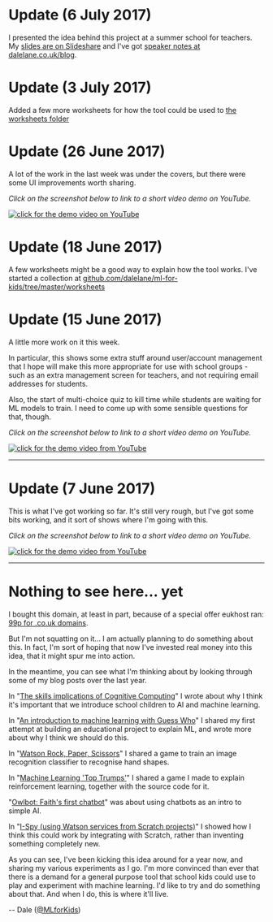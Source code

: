 # Update (6 July 2017)

I presented the idea behind this project at a summer school for teachers. My [slides are on Slideshare](https://www.slideshare.net/dalelane/introducing-machine-learning-to-kids) and I've got [speaker notes at dalelane.co.uk/blog](http://dalelane.co.uk/blog/?p=3513).


# Update (3 July 2017)

Added a few more worksheets for how the tool could be used to [the worksheets folder](https://github.com/dalelane/ml-for-kids/tree/master/worksheets)


# Update (26 June 2017)

A lot of the work in the last week was under the covers, but there were some UI improvements worth sharing. 

_Click on the screenshot below to link to a short video demo on YouTube._

[![click for the demo video on YouTube](https://user-images.githubusercontent.com/1444788/27547615-724cedf4-5a8e-11e7-904b-c6e16962bd68.png)](https://youtu.be/VA4dFPt0sps)

# Update (18 June 2017)

A few worksheets might be a good way to explain how the tool works. I've started a collection at [github.com/dalelane/ml-for-kids/tree/master/worksheets](https://github.com/dalelane/ml-for-kids/tree/master/worksheets)

# Update (15 June 2017)

A little more work on it this week. 

In particular, this shows some extra stuff around user/account management that I hope will make this more appropriate for use with school groups - such as an extra management screen for teachers, and not requiring email addresses for students. 

Also, the start of multi-choice quiz to kill time while students are waiting for ML models to train. I need to come up with some sensible questions for that, though.

_Click on the screenshot below to link to a short video demo on YouTube._

[![click for the demo video from YouTube](https://user-images.githubusercontent.com/1444788/27183764-b52d5498-51d7-11e7-9a7a-dc8e6ebf46bd.png)](https://youtu.be/ajR1_anSv7k)

---

# Update (7 June 2017)

This is what I've got working so far. It's still very rough, but I've got some bits working, and it sort of shows where I'm going with this.

_Click on the screenshot below to link to a short video demo on YouTube._

[![click for the demo video from YouTube](https://user-images.githubusercontent.com/1444788/26900541-755a4168-4bca-11e7-85e4-028697320b9a.png)](https://youtu.be/P4jx5gYPcC0)

---

# Nothing to see here... yet

I bought this domain, at least in part, because of a special offer eukhost ran: [99p for .co.uk domains](https://twitter.com/eUKhostLtd/status/852551993587507200). 

But I'm not squatting on it... I am actually planning to do something about this. In fact, I'm sort of hoping that now I've invested real money into this idea, that it might spur me into action.

In the meantime, you can see what I'm thinking about by looking through some of my blog posts over the last year. 

In "[The skills implications of Cognitive Computing](http://dalelane.co.uk/blog/?p=3299)" I wrote about why I think it's important that we introduce school children to AI and machine learning. 

In "[An introduction to machine learning with Guess Who](http://dalelane.co.uk/blog/?p=3330)" I shared my first attempt at building an educational project to explain ML, and wrote more about why I think we should do this.

In "[Watson Rock, Paper, Scissors](http://dalelane.co.uk/blog/?p=3349)" I shared a game to train an image recognition classifier to recognise hand shapes.

In "[Machine Learning 'Top Trumps'](http://dalelane.co.uk/blog/?p=3442)" I shared a game I made to explain reinforcement learning, together with the source code for it.

"[Owlbot: Faith's first chatbot](http://dalelane.co.uk/blog/?p=3463)" was about using chatbots as an intro to simple AI.

In "[I-Spy (using Watson services from Scratch projects)](http://dalelane.co.uk/blog/?p=3494)" I showed how I think this could work by integrating with Scratch, rather than inventing something completely new.

As you can see, I've been kicking this idea around for a year now, and sharing my various experiments as I go. I'm more convinced than ever that there is a demand for a general purpose tool that school kids could use to play and experiment with machine learning. I'd like to try and do something about that. And when I do, this is where it'll live.

-- Dale ([@MLforKids](https://twitter.com/MLforKids))
